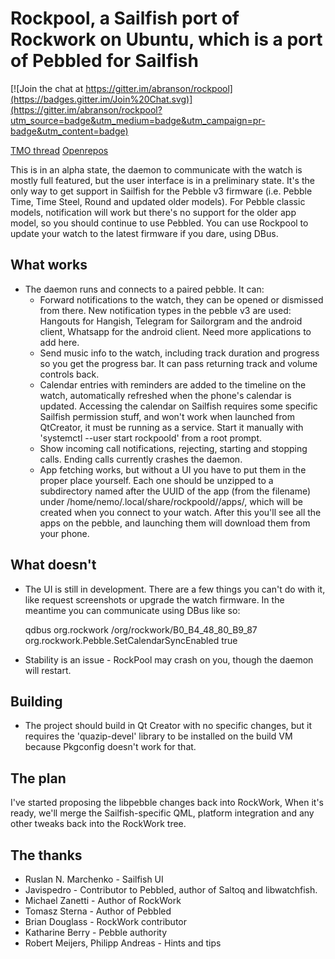 # Rockpool, a Sailfish port of Rockwork on Ubuntu, which is a port of Pebbled for Sailfish

[![Join the chat at https://gitter.im/abranson/rockpool](https://badges.gitter.im/Join%20Chat.svg)](https://gitter.im/abranson/rockpool?utm_source=badge&utm_medium=badge&utm_campaign=pr-badge&utm_content=badge)

[TMO thread](http://talk.maemo.org/showthread.php?t=96490) [Openrepos](https://openrepos.net/content/abranson/rockpool)

This is in an alpha state, the daemon to communicate with the watch is mostly full featured, but the user interface is in a preliminary state. It's the only way to get support in Sailfish for the Pebble v3 firmware (i.e. Pebble Time, Time Steel, Round and updated older models). For Pebble classic models, notification will work but there's no support for the older app model, so you should continue to use Pebbled. You can use Rockpool to update your watch to the latest firmware if you dare, using DBus.

## What works

* The daemon runs and connects to a paired pebble. It can:
    * Forward notifications to the watch, they can be opened or dismissed from there. New notification types in the pebble v3 are used: Hangouts for Hangish, Telegram for Sailorgram and the android client, Whatsapp for the android client. Need more applications to add here.
    * Send music info to the watch, including track duration and progress so you get the progress bar. It can pass returning track and volume controls back.
    * Calendar entries with reminders are added to the timeline on the watch, automatically refreshed when the phone's calendar is updated. Accessing the calendar on Sailfish requires some specific Sailfish permission stuff, and won't work when launched from QtCreator, it must be running as a service. Start it manually with 'systemctl --user start rockpoold' from a root prompt.
    * Show incoming call notifications, rejecting, starting and stopping calls. Ending calls currently crashes the daemon.
    * App fetching works, but without a UI you have to put them in the proper place yourself. Each one should be unzipped to a subdirectory named  after the UUID of the app (from the filename) under /home/nemo/.local/share/rockpoold/<bluetooth addr>/apps/, which will be created when you connect to your watch. After this you'll see all the apps on the pebble, and launching them will download them from your phone.

## What doesn't

* The UI is still in development. There are a few things you can't do with it, like request screenshots or upgrade the watch firmware. In the meantime you can communicate using DBus like so:

    qdbus org.rockwork /org/rockwork/B0_B4_48_80_B9_87 org.rockwork.Pebble.SetCalendarSyncEnabled true

* Stability is an issue - RockPool may crash on you, though the daemon will restart.

## Building

* The project should build in Qt Creator with no specific changes, but it requires the 'quazip-devel' library to be installed on the build VM because Pkgconfig doesn't work for that.

## The plan

I've started proposing the libpebble changes back into RockWork, When it's ready, we'll merge the Sailfish-specific QML, platform integration and any other tweaks back into the RockWork tree.

## The thanks

* Ruslan N. Marchenko - Sailfish UI
* Javispedro - Contributor to Pebbled, author of Saltoq and libwatchfish.
* Michael Zanetti - Author of RockWork
* Tomasz Sterna - Author of Pebbled
* Brian Douglass - RockWork contributor
* Katharine Berry - Pebble authority
* Robert Meijers, Philipp Andreas - Hints and tips
